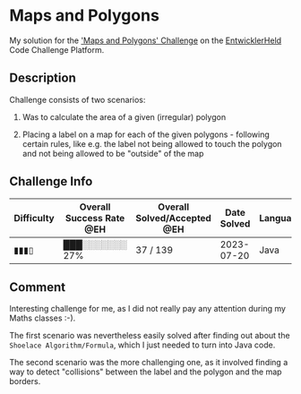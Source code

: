 # Maps and Polygons

My solution for the ['Maps and Polygons' Challenge](https://platform.entwicklerheld.de/challenge/maps-and-polygons?technology=Java) on the [EntwicklerHeld](https://platform.entwicklerheld.de/) Code Challenge Platform.

## Description
Challenge consists of two scenarios:

1) Was to calculate the area of a given (irregular) polygon

2) Placing a label on a map for each of the given polygons - following certain rules, like e.g. the label not being allowed to touch the polygon and not being allowed to be "outside" of the map



## Challenge Info
Difficulty | Overall Success Rate @EH | Overall Solved/Accepted @EH | Date Solved | Language
---|---|---|---|---|
▮▮▮▯ | ███░░░░░░░ 27% | 37 / 139 | 2023-07-20 | Java

## Comment
Interesting challenge for me, as I did not really pay any attention during my Maths classes :-).

The first scenario was nevertheless easily solved after finding out about the `Shoelace Algorithm/Formula`, which I just needed to turn into Java code.

The second scenario was the more challenging one, as it involved finding a way to detect "collisions" between the label and the polygon and the map borders.


